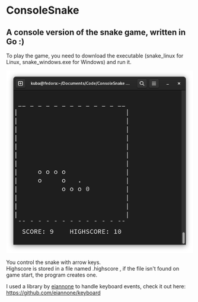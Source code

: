 # ConsoleSnake
## A console version of the snake game, written in Go :)
To play the game, you need to download the executable (snake_linux for Linux, snake_windows.exe for Windows) and run it.

![alt text](https://github.com/KubaVejrazka/ConsoleSnake/blob/37916df657f5d4612eccc23a09e5a8c48ab15227/image.png)

You control the snake with arrow keys.\
Highscore is stored in a file named .highscore , if the file isn't found on game start, the program creates one.

I used a library by [eiannone](https://github.com/eiannone) to handle keyboard events, check it out here: https://github.com/eiannone/keyboard
